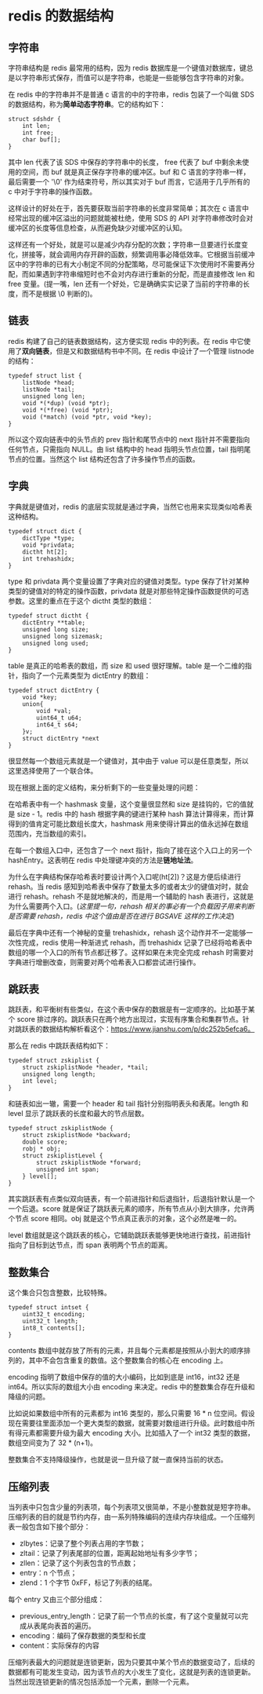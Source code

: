 # redis 的数据结构

## 字符串

字符串结构是 redis 最常用的结构，因为 redis 数据库是一个键值对数据库，键总是以字符串形式保存，而值可以是字符串，也能是一些能够包含字符串的对象。

在 redis 中的字符串并不是普通 c 语言的中的字符串，redis 包装了一个叫做 SDS 的数据结构，称为**简单动态字符串**。它的结构如下：

```
struct sdshdr {
	int len;
	int free;
	char buf[];
}
```

其中 len 代表了该 SDS 中保存的字符串中的长度， free 代表了 buf 中剩余未使用的空间，而 buf 就是真正保存字符串的缓冲区。buf 和 C 语言的字符串一样，最后需要一个 '\0' 作为结束符号，所以其实对于 buf 而言，它适用于几乎所有的 c 中对于字符串的操作函数。

这样设计的好处在于，首先要获取当前字符串的长度非常简单；其次在 c 语言中经常出现的缓冲区溢出的问题就能被杜绝，使用 SDS 的 API 对字符串修改时会对缓冲区的长度等信息检查，从而避免缺少对缓冲区的认知。

这样还有一个好处，就是可以是减少内存分配的次数；字符串一旦要进行长度变化，拼接等，就会调用内存开辟的函数，频繁调用事必降低效率。它根据当前缓冲区中的字符串的已有大小制定不同的分配策略，尽可能保证下次使用时不需要再分配，而如果遇到字符串缩短时也不会对内存进行重新的分配，而是直接修改 len 和 free 变量。(提一嘴，len 还有一个好处，它是确确实实记录了当前的字符串的长度，而不是根据 \0 判断的)。

## 链表

redis 构建了自己的链表数据结构，这方便实现 redis 中的列表。在 redis 中它使用了**双向链表**，但是又和数据结构书中不同。在 redis 中设计了一个管理 listnode 的结构：

```
typedef struct list {
	listNode *head;
	listNode *tail;
	unsigned long len;
	void *(*dup) (void *ptr);
	void *(*free) (void *ptr);
	void (*match) (void *ptr, void *key);
}
```

所以这个双向链表中的头节点的 prev 指针和尾节点中的 next 指针并不需要指向任何节点，只需指向 NULL。由 list 结构中的 head 指明头节点位置，tail 指明尾节点的位置。当然这个 list 结构还包含了许多操作节点的函数。

## 字典

字典就是键值对，redis 的底层实现就是通过字典，当然它也用来实现类似哈希表这种结构。

```
typedef struct dict {
	dictType *type;
	void *privdata;
	dictht ht[2];
	int trehashidx;
}
```

type 和 privdata 两个变量设置了字典对应的键值对类型。type 保存了针对某种类型的键值对的特定的操作函数，privdata 就是对那些特定操作函数提供的可选参数。这里的重点在于这个 dictht 类型的数组：

```
typedef struct dictht {
	dictEntry **table;
	unsigned long size;
	unsigned long sizemask;
	unsigned long used;
}
```

table 是真正的哈希表的数组，而 size 和 used 很好理解。table 是一个二维的指针，指向了一个元素类型为 dictEntry 的数组：

```
typedef struct dictEntry {
	void *key;
	union{
		void *val;
		uint64_t u64;
		int64_t s64;
	}v;
	struct dictEntry *next
}
```

很显然每一个数组元素就是一个键值对，其中由于 value 可以是任意类型，所以这里选择使用了一个联合体。

现在根据上面的定义结构，来分析剩下的一些变量处理的问题：

在哈希表中有一个 hashmask 变量，这个变量很显然和 size 是挂钩的，它的值就是 size - 1。redis 中的 hash 根据字典的键进行某种 hash 算法计算得来，而计算得到的值肯定可能比数组长度大，hashmask 用来使得计算出的值永远掉在数组范围内，充当数组的索引。

在每一个数组入口中，还包含了一个 next 指针，指向了接在这个入口上的另一个 hashEntry。这表明在 redis 中处理键冲突的方法是**链地址法**。

为什么在字典结构保存哈希表时要设计两个入口呢(ht[2])？这是方便后续进行 rehash。当 redis 感知到哈希表中保存了数量太多的或者太少的键值对时，就会进行 rehash。rehash 不是就地解决的，而是用一个辅助的 hash 表进行，这就是为什么需要两个入口。(*这里提一句，rehash 相关的事必有一个负载因子用来判断是否需要 rehash，redis 中这个值由是否在进行 BGSAVE 这样的工作决定*)

最后在字典中还有一个神秘的变量 trehashidx，rehash 这个动作并不一定能够一次性完成，redis 使用一种渐进式 rehash，而 trehashidx 记录了已经将哈希表中数组的哪一个入口的所有节点都迁移了。这样如果在未完全完成 rehash 时需要对字典进行增删改查，则需要对两个哈希表入口都尝试进行操作。

## 跳跃表

跳跃表，和平衡树有些类似，在这个表中保存的数据是有一定顺序的。比如基于某个 score 排过序的。跳跃表只在两个地方出现过，实现有序集合和集群节点。针对跳跃表的数据结构解析看这个：https://www.jianshu.com/p/dc252b5efca6。

那么在 redis 中跳跃表结构如下：

```
typedef struct zskiplist {
	struct zskiplistNode *header, *tail;
	unsigned long length;
	int level;
}
```

和链表如出一辙，需要一个 header 和 tail 指针分别指明表头和表尾。length 和 level 显示了跳跃表的长度和最大的节点层数。

```
typedef struct zskiplistNode {
	struct zskiplistNode *backward;
	double score;
	robj * obj;
	struct zskiplistLevel {
		struct zskiplistNode *forward;
		unsigned int span;
	} level[];
}
```

其实跳跃表有点类似双向链表，有一个前进指针和后退指针，后退指针默认是一个一个后退。score 就是保证了跳跃表元素的顺序，所有节点从小到大排序，允许两个节点 score 相同。obj 就是这个节点真正表示的对象，这个必然是唯一的。

level 数组就是这个跳跃表的核心，它辅助跳跃表能够更快地进行查找，前进指针指向了目标到达节点，而 span 表明两个节点的距离。

## 整数集合

这个集合只包含整数，比较特殊。

```
typedef struct intset {
	uint32_t encoding;
	uint32_t length;
	int8_t contents[];
}
```

contents 数组中就存放了所有的元素，并且每个元素都是按照从小到大的顺序排列的，其中不会包含重复的数值。这个整数集合的核心在 encoding 上。

encoding 指明了数组中保存的值的大小编码，比如到底是 int16，int32 还是 int64。所以实际的数组大小由 encoding 来决定。redis 中的整数集合存在升级和降级的问题。

比如说如果数组中所有的元素都为 int16 类型的，那么只需要 16 * n 位空间。假设现在需要往里面添加一个更大类型的数据，就需要对数组进行升级。此时数组中所有得元素都需要升级为最大 encoding 大小。比如插入了一个 int32 类型的数据，数组空间变为了 32 * (n+1)。

整数集合不支持降级操作，也就是说一旦升级了就一直保持当前的状态。

## 压缩列表

当列表中只包含少量的列表项，每个列表项又很简单，不是小整数就是短字符串。压缩列表的目的就是节约内存，由一系列特殊编码的连续内存块组成。一个压缩列表一般包含如下接个部分：

* zlbytes：记录了整个列表占用的字节数；
* zltail：记录了列表尾部的位置，距离起始地址有多少字节；
* zllen：记录了这个列表包含的节点数；
* entry：n 个节点；
* zlend：1 个字节 0xFF，标记了列表的结尾。

每个 entry 又由三个部分组成：

* previous_entry_length：记录了前一个节点的长度，有了这个变量就可以完成从表尾向表首的遍历。
* encoding：编码了保存数据的类型和长度
* content：实际保存的内容

压缩列表最大的问题就是连锁更新，因为只要其中某个节点的数据变动了，后续的数据都有可能发生变动，因为该节点的大小发生了变化，这就是列表的连锁更新。当然出现连锁更新的情况包括添加一个元素，删除一个元素。